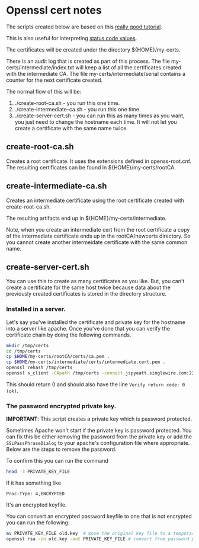 # Openssl cert notes
The scripts created below are based on this [really good tutorial](https://jamielinux.com/docs/openssl-certificate-authority/introduction.html).

This is also useful for interpreting [status code values](https://www.spiderbird.com/2015/08/02/openssl-s_client-to-verify-you-installed-your-certificate-properly-and-list-of-return-codes/).

The certificates will be created under the directory ${HOME}/my-certs.

There is an audit log that is created as part of this process. The file my-certs/intermediate/index.txt will keep a list of all the certificates
created with the intermediate CA. The file my-certs/intermediate/serial contains a counter for the next certificate created.

The normal flow of this will be:
1. ./create-root-ca.sh - you run this one time.
1. ./create-intermediate-ca.sh - you run this one time.
1. ./create-server-cert.sh - you can run this as many times as you want, you just need to change the hostname each time. It
will not let you create a certificate with the same name twice.

## create-root-ca.sh
Creates a root certificate. It uses the extensions defined in openss-root.cnf. The resulting
certificates can be found in ${HOME}/my-certs/rootCA.

## create-intermediate-ca.sh
Creates an intermediate certificate using the root certificate created with create-root-ca.sh.

The resulting artifacts end up in ${HOME}/my-certs/intermediate.

Note, when you create an intermediate cert from the root certificate a copy of the intermediate
certificate ends up in the rootCA/newcerts directory. So you cannot create another intermeidate
certificate with the same common name.

## create-server-cert.sh
You can use this to create as many certificates as you like. But, you can't create a certificate
for the same host twice because data about the previously created certificates is stored in the 
directory structure.

### Installed in a server. 
Let's say you've installed the certificate and private key for the hostname into a server like
apache. Once you've done that you can verify the certificate chain by doing the following commands.


```bash
mkdir /tmp/certs
cd /tmp/certs
cp $HOME/my-certs/rootCA/certs/ca.pem .
cp $HOME/my-certs/intermediate/certs/intermediate.cert.pem .
openssl rehash /tmp/certs
openssl s_client -CApath /tmp/certs -connect jspyeatt.singlewire.com:22443 -showcerts
```
This should return 0 and should also have the line `Verify return code: 0 (ok)`.

### The password encrypted private key.
**IMPORTANT**: This script creates a private key which is password protected. 

Sometimes Apache won't start if the private key is password protected. You can fix this be either 
removing the password from the private key or add the `SSLPassPhraseDialog` to your apache's configuration
file where appropriate. Below are the steps to remove the password.

To confirm this you can run the command
```bash
head -3 PRIVATE_KEY_FILE
```
If it has something like 
```
Proc-TYpe: 4,ENCRYPTED
```
It's an encrypted keyfile.

You can convert an encrypted password keyfile to one that is not encrypted you can run the following:
```bash
mv PRIVATE_KEY_FILE old.key  # move the original key file to a temporary location
openssl rsa -in old.key -out PRIVATE_KEY_FILE # convert from password protected to not password protected.
```

